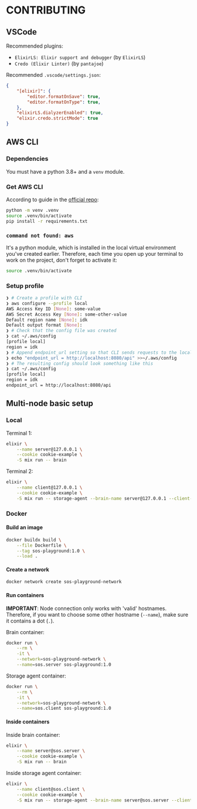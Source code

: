 # CONTRIBUTING

## VSCode

Recommended plugins:

- `ElixirLS: Elixir support and debugger` (by `ElixirLS`)
- `Credo (Elixir Linter)` (by `pantajoe`)

Recommended `.vscode/settings.json`:

```json
{
    "[elixir]": {
        "editor.formatOnSave": true,
        "editor.formatOnType": true,
    },
    "elixirLS.dialyzerEnabled": true,
    "elixir.credo.strictMode": true
}
```

## AWS CLI

### Dependencies

You must have a python 3.8+ and a `venv` module.

### Get AWS CLI

According to guide in the [official repo](https://github.com/aws/aws-cli?tab=readme-ov-file#installation):

```bash
python -m venv .venv
source .venv/bin/activate
pip install -r requirements.txt
```

### `command not found: aws`

It's a python module, which is installed in the local virtual environment you've created earlier. Therefore, each time you open up your terminal to work on the project, don't forget to activate it:

```bash
source .venv/bin/activate
```

### Setup profile

```bash
❯ # Create a profile with CLI
❯ aws configure --profile local
AWS Access Key ID [None]: some-value
AWS Secret Access Key [None]: some-other-value
Default region name [None]: idk
Default output format [None]: 
❯ # Check that the config file was created
❯ cat ~/.aws/config
[profile local]
region = idk
❯ # Append endpoint_url setting so that CLI sends requests to the local server
❯ echo "endpoint_url = http://localhost:8080/api" >>~/.aws/config
❯ # The resulting config should look something like this
❯ cat ~/.aws/config
[profile local]
region = idk
endpoint_url = http://localhost:8080/api
```

## Multi-node basic setup

### Local

Terminal 1:

```bash
elixir \
    --name server@127.0.0.1 \
    --cookie cookie-example \
    -S mix run -- brain
```

Terminal 2:

```bash
elixir \
    --name client@127.0.0.1 \
    --cookie cookie-example \
    -S mix run -- storage-agent --brain-name server@127.0.0.1 --client-id sherlock-holmes --directory sos-data
```

### Docker

#### Build an image

```bash
docker buildx build \
    --file Dockerfile \
    --tag sos-playground:1.0 \
    --load .    
```

#### Create a network

```bash
docker network create sos-playground-network
```

#### Run containers

**IMPORTANT**: Node connection only works with 'valid' hostnames. Therefore, if you want to choose some other hostname (`--name`), make sure it contains a dot (`.`).

Brain container:

```bash
docker run \
    --rm \
    -it \
    --network=sos-playground-network \
    --name=sos.server sos-playground:1.0
```

Storage agent container:

```bash
docker run \
    --rm \
    -it \
    --network=sos-playground-network \
    --name=sos.client sos-playground:1.0
```

#### Inside containers

Inside brain container:

```bash
elixir \
    --name server@sos.server \
    --cookie cookie-example \
    -S mix run -- brain
```

Inside storage agent container:

```bash
elixir \
    --name client@sos.client \
    --cookie cookie-example \
    -S mix run -- storage-agent --brain-name server@sos.server --client-id sherlock-holmes --directory sos-data
```
